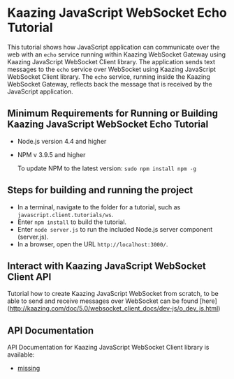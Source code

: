 # Kaazing JavaScript WebSocket Echo Tutorial

This tutorial shows how JavaScript application can communicate over the web with an `echo` service running within Kaazing WebSocket Gateway using Kaazing JavaScript WebSocket Client library. The application sends text messages to the `echo` service over WebSocket using Kaazing JavaScript WebSocket Client library.
The `echo` service, running inside the Kaazing WebSocket Gateway, reflects back the message that is received by the JavaScript application. 

## Minimum Requirements for Running or Building Kaazing JavaScript WebSocket Echo Tutorial

* Node.js version 4.4 and higher
* NPM v 3.9.5 and higher

    To update NPM to the latest version:
    `
        sudo npm install npm -g
    `

## Steps for building and running the project

* In a terminal, navigate to the folder for a tutorial, such as `javascript.client.tutorials/ws`.
* Enter `npm install` to build the tutorial.
* Enter `node server.js` to run the included Node.js server component (server.js).
* In a browser, open the URL `http://localhost:3000/`.

## Interact with Kaazing JavaScript WebSocket Client API

Tutorial how to create Kaazing JavaScript WebSocket from scratch, to be able to send and receive messages
over WebSocket can be found [here] (http://kaazing.com/doc/5.0/websocket_client_docs/dev-js/o_dev_js.html)

## API Documentation

API Documentation for Kaazing JavaScript WebSocket Client library is available:

* [missing](missing)

